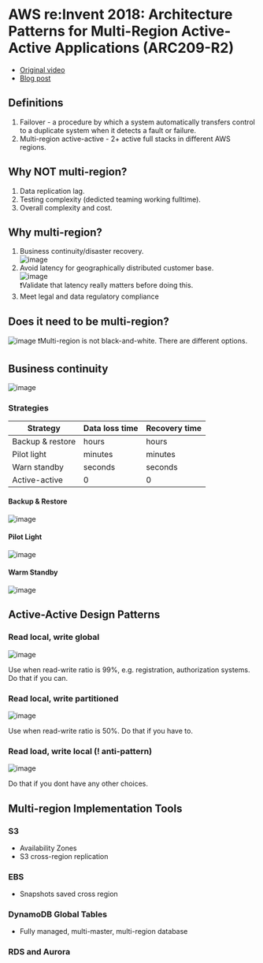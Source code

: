 # AWS re:Invent 2018: Architecture Patterns for Multi-Region Active-Active Applications (ARC209-R2)

* [Original video](https://www.youtube.com/watch?v=2e29I3dA8o4&ab_channel=AmazonWebServices)
* [Blog post](https://aws.amazon.com/blogs/architecture/disaster-recovery-dr-architecture-on-aws-part-iv-multi-site-active-active/)


## Definitions
1. Failover - a procedure by which a system automatically transfers control to a duplicate system when it detects a fault or failure.
2. Multi-region active-active - 2+ active full stacks in different AWS regions.

## Why NOT multi-region?
1. Data replication lag.
2. Testing complexity (dedicted teaming working fulltime).
3. Overall complexity and cost.

## Why multi-region?
1. Business continuity/disaster recovery.   
![image](https://user-images.githubusercontent.com/11683340/179389706-018f5c3b-0c91-4c77-935b-9c26849f35ca.png)
2. Avoid latency for geographically distributed customer base.   
![image](https://user-images.githubusercontent.com/11683340/179389747-3b29a3a4-aaa1-43b1-a261-6ba57b9eb3d4.png)    
❗Validate that latency really matters before doing this.
3. Meet legal and data regulatory compliance

## Does it need to be multi-region?
![image](https://user-images.githubusercontent.com/11683340/179389999-71cdc658-0e2f-4d87-ba29-887a49321329.png)
❗Multi-region is not black-and-white. There are different options.

## Business continuity 
![image](https://user-images.githubusercontent.com/11683340/179390082-0c65c55d-ee97-4ced-8db8-1e08e78d1fdd.png)

### Strategies

| Strategy          | Data loss time     | Recovery time     |
|-------------------|--------------------|-------------------|
| Backup & restore  | hours              | hours             |
| Pilot light       | minutes            | minutes           |
| Warn standby      | seconds            | seconds           |
| Active-active     | 0                  | 0                 |

#### Backup & Restore
![image](https://user-images.githubusercontent.com/11683340/179390188-7ab8c116-852e-4b99-a0ec-6a5354daa8a7.png)

#### Pilot Light
![image](https://user-images.githubusercontent.com/11683340/179390209-552dd12a-a31a-48c8-8c81-c447ecb0f4e2.png)

#### Warm Standby
![image](https://user-images.githubusercontent.com/11683340/179390257-aedff5c5-53ce-417e-bf88-08d7c707ff18.png)


## Active-Active Design Patterns
### Read local, write global
![image](https://user-images.githubusercontent.com/11683340/179390986-dcd7989d-a8a5-4d53-9115-129502cce05e.png)

Use when read-write ratio is 99%, e.g. registration, authorization systems.
Do that if you can.

### Read local, write partitioned
![image](https://user-images.githubusercontent.com/11683340/179391085-dc2d32a3-70dc-41f7-a518-4edde09b5631.png)

Use when read-write ratio is 50%.
Do that if you have to.

### Read load, write local (! anti-pattern)
![image](https://user-images.githubusercontent.com/11683340/179391418-352e001a-fbf5-4a82-8342-f4e9076c2c5c.png)

Do that if you dont have any other choices. 

## Multi-region Implementation Tools
### S3
* Availability Zones
* S3 cross-region replication

### EBS
* Snapshots saved cross region

### DynamoDB Global Tables
* Fully managed, multi-master, multi-region database

### RDS and Aurora
